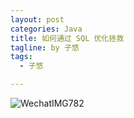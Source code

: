 ```yaml
---
layout: post
categories: Java
title: 如何通过 SQL 优化拯救
tagline: by 子悠
tags: 
  - 子悠

---
```




<!--more-->

![WechatIMG782](/Users/silence/Desktop/WechatIMG782.jpeg)

